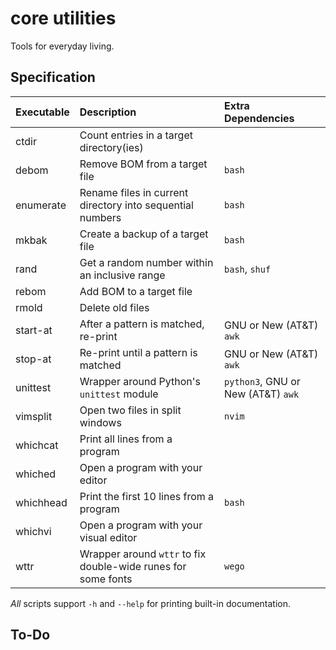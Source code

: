 # core utilities

Tools for everyday living.


## Specification

Executable      |Description                                                   |Extra Dependencies
:---------------|:-------------------------------------------------------------|:-----------------
ctdir           |Count entries in a target directory(ies)
debom           |Remove BOM from a target file                                 |`bash`
enumerate       |Rename files in current directory into sequential numbers     |`bash`
mkbak           |Create a backup of a target file                              |`bash`
rand            |Get a random number within an inclusive range                 |`bash`, `shuf`
rebom           |Add BOM to a target file
rmold           |Delete old files
start-at        |After a pattern is matched, re-print                          |GNU or New (AT&T) `awk`
stop-at         |Re-print until a pattern is matched                           |GNU or New (AT&T) `awk`
unittest        |Wrapper around Python's `unittest` module                     |`python3`, GNU or New (AT&T) `awk`
vimsplit        |Open two files in split windows                               |`nvim`
whichcat        |Print all lines from a program
whiched         |Open a program with your editor
whichhead       |Print the first 10 lines from a program                       |`bash`
whichvi         |Open a program with your visual editor
wttr            |Wrapper around `wttr` to fix double-wide runes for some fonts |`wego`

*All* scripts support `-h` and `--help` for printing built-in documentation.


## To-Do


